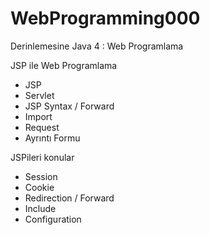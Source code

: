 # WebProgramming000
Derinlemesine Java 4 : Web Programlama <br/>

JSP ile Web Programlama <br/>
<ul> 
<li>JSP </li>
<li>Servlet </li>
<li>JSP Syntax / Forward </li>
<li>Import </li>
<li>Request </li>
<li>Ayrıntı Formu </li>
</ul>

JSPileri konular <br/>
<ul> 
<li>Session </li>
<li>Cookie </li>
<li>Redirection / Forward </li>
<li>Include </li>
<li>Configuration </li>
</ul>
